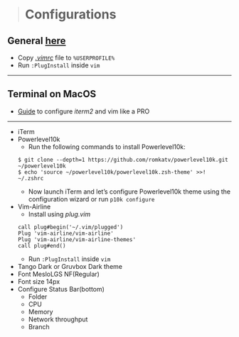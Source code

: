 > # **Configurations**

## General [here](../README.md)

* Copy [_.vimrc_](.vimrc) file to `%USERPROFILE%`
* Run `:PlugInstall` inside `vim`
---

## Terminal on MacOS

* [Guide](https://medium.com/@jeantimex/how-to-configure-iterm2-and-vim-like-a-pro-on-macos-e303d25d5b5c) to configure _iterm2_ and vim like a PRO
---
* iTerm
* Powerlevel10k
    * Run the following commands to install Powerlevel10k:
    ```
    $ git clone --depth=1 https://github.com/romkatv/powerlevel10k.git ~/powerlevel10k
    $ echo 'source ~/powerlevel10k/powerlevel10k.zsh-theme' >>! ~/.zshrc
    ```
    * Now launch iTerm and let’s configure Powerlevel10k theme using the configuration wizard or run `p10k configure`
* Vim-Airline
    * Install using _plug.vim_
    ```
    call plug#begin('~/.vim/plugged')
    Plug 'vim-airline/vim-airline'
    Plug 'vim-airline/vim-airline-themes'
    call plug#end()
    ```
    * Run `:PlugInstall` inside `vim`
* Tango Dark or Gruvbox Dark theme
* Font MesloLGS NF(Regular)
* Font size 14px
* Configure Status Bar(bottom)
    * Folder
    * CPU
    * Memory
    * Network throughput
    * Branch